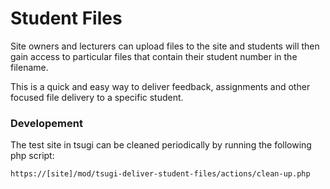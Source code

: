 # Student Files

Site owners and lecturers can upload files to the site and students will then gain access to particular files that contain their student number in the filename.

This is a quick and easy way to deliver feedback, assignments and other focused file delivery to a specific student.

### Developement

The test site in tsugi can be cleaned periodically by running the following php script:

```
https://[site]/mod/tsugi-deliver-student-files/actions/clean-up.php

```
